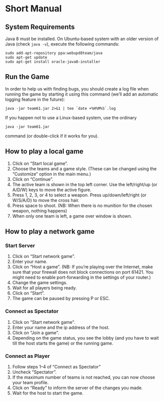 # Short Manual

## System Requirements

Java 8 must be installed. On Ubuntu-based system with an older version of Java (check `java -v`), execute the following commands:

    sudo add-apt-repository ppa:webupd8team/java
    sudo apt-get update
    sudo apt-get install oracle-java8-installer

## Run the Game

In order to help us with finding bugs, you should create a log file when running the game by starting it using this command (we’ll add an automatic logging feature in the future):

    java -jar team61.jar 2>&1 | tee `date +%H%M%S`.log

If you happen not to use a Linux-based system, use the ordinary

    java -jar team61.jar

command (or double-click if it works for you).

## How to play a local game

1. Click on “Start local game”.
2. Choose the teams and a game style. (These can be changed using the “Customize” option in the main menu.) 
3. Click on “Continue”.
4. The active team is shown in the top left corner. Use the left/right/up (or A/D/W) keys to move the active figure.
5. Press 1, 2, 3, or 4 to select a weapon. Press up/down/left/right (or W/S/A/D) to move the cross hair.
6. Press space to shoot. (NB: When there is no munition for the chosen weapon, nothing happens)
7. When only one team is left, a game over window is shown.

## How to play a network game

### Start Server

1. Click on “Start network game”.
2. Enter your name.
3. Click on “Host a game”. (NB: If you’re playing over the Internet, make sure that your firewall does not block connections on port 61421. You might need to enable port-forwarding in the settings of your router.)
4. Change the game settings.
5. Wait for all players being ready.
6. Click on “Start”.
7. The game can be paused by pressing P or ESC.

### Connect as Spectator

1. Click on “Start network game”.
2. Enter your name and the ip address of the host.
3. Click on “Join a game”.
4. Depending on the game status, you see the lobby (and you have to wait till the host starts the game) or the running game.

### Connect as Player

1. Follow steps 1–4 of “Connect as Spectator”
2. Uncheck “Spectator”.
3. If the maximum number of teams is not reached, you can now choose your team profile.
4. Click on “Ready” to inform the server of the changes you made.
5. Wait for the host to start the game.
